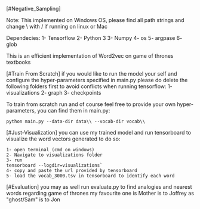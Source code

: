 [#Negative_Sampling]

Note: This implemented on Windows OS, please find all path strings and change \\ with / if running on linux or Mac

Dependecies:
1- Tensorflow
2- Python 3
3- Numpy
4- os
5- argpase
6- glob


This is an efficient implementation of Word2vec on game of thrones textbooks

[#Train From Scratch]
if you would like to run the model your self and configure the hyper-parameters specified in main.py please do delete the following folders first to avoid conflicts when running tensorflow:
1- visualizations
2- graph
3- checkpoints

To train from scratch run and of course feel free to provide your own hyper-parameters, you can find them in main.py:
```
python main.py --data-dir data\\ --vocab-dir vocab\\
```

[#Just-Visualization]
you can use my trained model and run tensorboard to visualize the word vectors generated to do so:

```
1- open terminal (cmd on windows) 
2- Navigate to visualizations folder
3- run
tensorboard --logdir=visualizations`
4- copy and paste the url provided by tensorboard
5- load the vocab_3000.tsv in tensorboard to identify each word

```

[#Evaluation]
you may as well run evaluate.py to find analogies and nearest words regarding game of thrones
my favourite one is 
Mother is to Joffrey as "ghost/Sam" is to Jon

